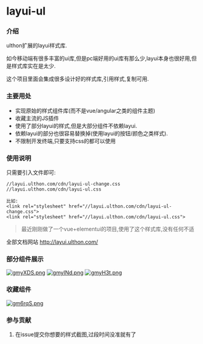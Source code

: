 # layui-ul

### 介绍
ulthon扩展的layui样式库.

如今移动端有很多丰富的ui库,但是pc端好用的ui库有那么少,layui本身也很好用,但是样式库实在是太少.

这个项目里面会集成很多设计好的样式库,引用样式,复制可用.


### 主要用处

- 实现原始的样式组件库(而不是vue/angular之类的组件主题)
- 收藏主流的JS插件
- 使用了部分layui的样式,但是大部分组件不依赖layui.
- 依赖layui的部分也很容易替换掉(使用layui的按钮/颜色之类样式).
- 不限制开发终端,只要支持css的都可以使用

### 使用说明

只需要引入文件即可:
```
//layui.ulthon.com/cdn/layui-ul-change.css
//layui.ulthon.com/cdn/layui-ul.css

比如:
<link rel="stylesheet" href="//layui.ulthon.com/cdn/layui-ul-change.css">
<link rel="stylesheet" href="//layui.ulthon.com/cdn/layui-ul.css">
```
> 最近刚刚做了一个vue+elementui的项目,使用了这个样式库,没有任何不适

全部文档网站 http://layui.ulthon.com/

### 部分组件展示

[![gmyXDS.png](https://z3.ax1x.com/2021/05/03/gmyXDS.png)](https://imgtu.com/i/gmyXDS)
[![gmyINd.png](https://z3.ax1x.com/2021/05/03/gmyINd.png)](https://imgtu.com/i/gmyINd)
[![gmyH3t.png](https://z3.ax1x.com/2021/05/03/gmyH3t.png)](https://imgtu.com/i/gmyH3t)

### 收藏组件

[![gm6rqS.png](https://z3.ax1x.com/2021/05/03/gm6rqS.png)](https://imgtu.com/i/gm6rqS)


### 参与贡献

1.  在issue提交你想要的样式截图,过段时间没准就有了

